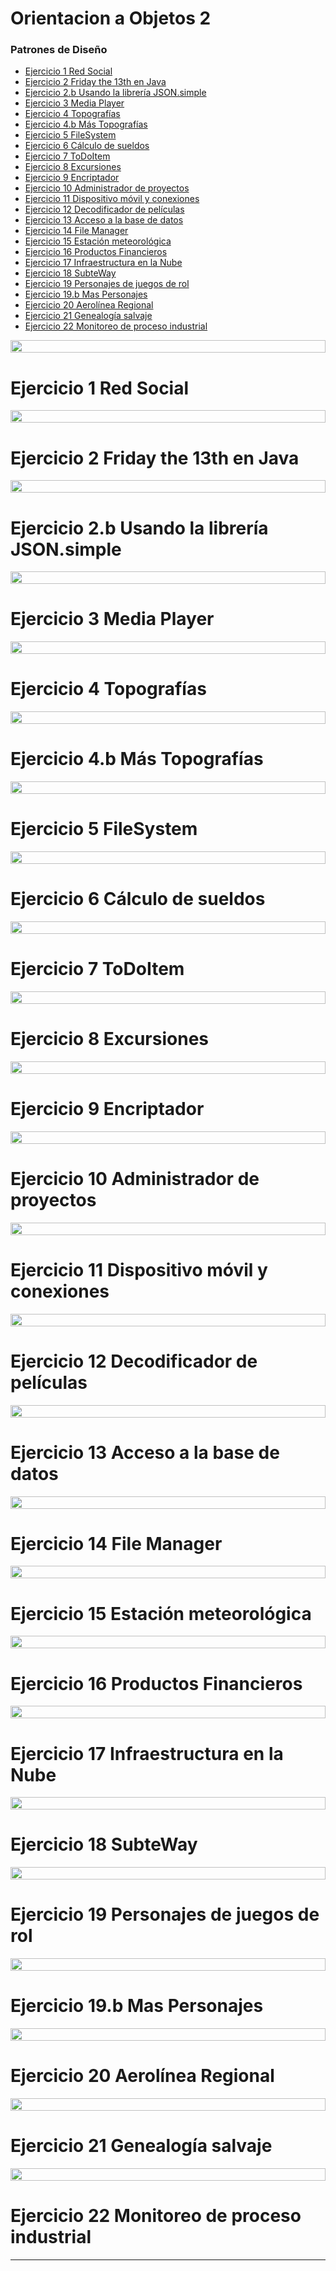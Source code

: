 # Orientacion a Objetos 2

### Patrones de Diseño

- [Ejercicio 1 Red Social](#ejercicio-1-red-social)
- [Ejercicio 2 Friday the 13th en Java](#ejercicio-2-friday-the-13th-en-java)
- [Ejercicio 2.b Usando la librería JSON.simple](#ejercicio-2b-usando-la-librería-jsonsimple)
- [Ejercicio 3 Media Player](#ejercicio-3-media-player)
- [Ejercicio 4 Topografías](#ejercicio-4-topografías)
- [Ejercicio 4.b Más Topografías](#ejercicio-4b-más-topografías)
- [Ejercicio 5 FileSystem](#ejercicio-5-filesystem)
- [Ejercicio 6 Cálculo de sueldos](#ejercicio-6-cálculo-de-sueldos)
- [Ejercicio 7 ToDoItem](#ejercicio-7-todoitem)
- [Ejercicio 8 Excursiones](#ejercicio-8-excursiones)
- [Ejercicio 9 Encriptador](#ejercicio-9-encriptador)
- [Ejercicio 10 Administrador de proyectos](#ejercicio-10-administrador-de-proyectos)
- [Ejercicio 11 Dispositivo móvil y conexiones](#ejercicio-11-dispositivo-móvil-y-conexiones)
- [Ejercicio 12 Decodificador de películas](#ejercicio-12-decodificador-de-películas)
- [Ejercicio 13 Acceso a la base de datos](#ejercicio-13-acceso-a-la-base-de-datos)
- [Ejercicio 14 File Manager](#ejercicio-14-file-manager)
- [Ejercicio 15 Estación meteorológica](#ejercicio-15-estación-meteorológica)
- [Ejercicio 16 Productos Financieros](#ejercicio-16-productos-financieros)
- [Ejercicio 17 Infraestructura en la Nube](#ejercicio-17-infraestructura-en-la-nube)
- [Ejercicio 18 SubteWay](#ejercicio-18-subteway)
- [Ejercicio 19 Personajes de juegos de rol](#ejercicio-19-personajes-de-juegos-de-rol)
- [Ejercicio 19.b Mas Personajes](#ejercicio-19b-mas-personajes)
- [Ejercicio 20 Aerolínea Regional](#ejercicio-20-aerolínea-regional)
- [Ejercicio 21 Genealogía salvaje](#ejercicio-21-genealogía-salvaje)
- [Ejercicio 22 Monitoreo de proceso industrial](#ejercicio-22-monitoreo-de-proceso-industrial)

<img src= 'https://i.gifer.com/origin/8c/8cd3f1898255c045143e1da97fbabf10_w200.gif' height="20" width="100%">

# Ejercicio 1 Red Social

<img src= 'https://i.gifer.com/origin/8c/8cd3f1898255c045143e1da97fbabf10_w200.gif' height="20" width="100%">

# Ejercicio 2 Friday the 13th en Java

<img src= 'https://i.gifer.com/origin/8c/8cd3f1898255c045143e1da97fbabf10_w200.gif' height="20" width="100%">

# Ejercicio 2.b Usando la librería JSON.simple

<img src= 'https://i.gifer.com/origin/8c/8cd3f1898255c045143e1da97fbabf10_w200.gif' height="20" width="100%">

# Ejercicio 3 Media Player

<img src= 'https://i.gifer.com/origin/8c/8cd3f1898255c045143e1da97fbabf10_w200.gif' height="20" width="100%">

# Ejercicio 4 Topografías

<img src= 'https://i.gifer.com/origin/8c/8cd3f1898255c045143e1da97fbabf10_w200.gif' height="20" width="100%">

# Ejercicio 4.b Más Topografías

<img src= 'https://i.gifer.com/origin/8c/8cd3f1898255c045143e1da97fbabf10_w200.gif' height="20" width="100%">

# Ejercicio 5 FileSystem

<img src= 'https://i.gifer.com/origin/8c/8cd3f1898255c045143e1da97fbabf10_w200.gif' height="20" width="100%">

# Ejercicio 6 Cálculo de sueldos

<img src= 'https://i.gifer.com/origin/8c/8cd3f1898255c045143e1da97fbabf10_w200.gif' height="20" width="100%">

# Ejercicio 7 ToDoItem

<img src= 'https://i.gifer.com/origin/8c/8cd3f1898255c045143e1da97fbabf10_w200.gif' height="20" width="100%">

# Ejercicio 8 Excursiones

<img src= 'https://i.gifer.com/origin/8c/8cd3f1898255c045143e1da97fbabf10_w200.gif' height="20" width="100%">

# Ejercicio 9 Encriptador

<img src= 'https://i.gifer.com/origin/8c/8cd3f1898255c045143e1da97fbabf10_w200.gif' height="20" width="100%">

# Ejercicio 10 Administrador de proyectos

<img src= 'https://i.gifer.com/origin/8c/8cd3f1898255c045143e1da97fbabf10_w200.gif' height="20" width="100%">

# Ejercicio 11 Dispositivo móvil y conexiones

<img src= 'https://i.gifer.com/origin/8c/8cd3f1898255c045143e1da97fbabf10_w200.gif' height="20" width="100%">

# Ejercicio 12 Decodificador de películas

<img src= 'https://i.gifer.com/origin/8c/8cd3f1898255c045143e1da97fbabf10_w200.gif' height="20" width="100%">

# Ejercicio 13 Acceso a la base de datos

<img src= 'https://i.gifer.com/origin/8c/8cd3f1898255c045143e1da97fbabf10_w200.gif' height="20" width="100%">

# Ejercicio 14 File Manager

<img src= 'https://i.gifer.com/origin/8c/8cd3f1898255c045143e1da97fbabf10_w200.gif' height="20" width="100%">

# Ejercicio 15 Estación meteorológica

<img src= 'https://i.gifer.com/origin/8c/8cd3f1898255c045143e1da97fbabf10_w200.gif' height="20" width="100%">

# Ejercicio 16 Productos Financieros

<img src= 'https://i.gifer.com/origin/8c/8cd3f1898255c045143e1da97fbabf10_w200.gif' height="20" width="100%">

# Ejercicio 17 Infraestructura en la Nube

<img src= 'https://i.gifer.com/origin/8c/8cd3f1898255c045143e1da97fbabf10_w200.gif' height="20" width="100%">

# Ejercicio 18 SubteWay

<img src= 'https://i.gifer.com/origin/8c/8cd3f1898255c045143e1da97fbabf10_w200.gif' height="20" width="100%">

# Ejercicio 19 Personajes de juegos de rol

<img src= 'https://i.gifer.com/origin/8c/8cd3f1898255c045143e1da97fbabf10_w200.gif' height="20" width="100%">

# Ejercicio 19.b Mas Personajes

<img src= 'https://i.gifer.com/origin/8c/8cd3f1898255c045143e1da97fbabf10_w200.gif' height="20" width="100%">

# Ejercicio 20 Aerolínea Regional

<img src= 'https://i.gifer.com/origin/8c/8cd3f1898255c045143e1da97fbabf10_w200.gif' height="20" width="100%">

# Ejercicio 21 Genealogía salvaje

<img src= 'https://i.gifer.com/origin/8c/8cd3f1898255c045143e1da97fbabf10_w200.gif' height="20" width="100%">

# Ejercicio 22 Monitoreo de proceso industrial

---
